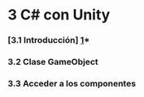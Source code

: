 # 3 C# con Unity

### [3.1 Introducción] [1]*
### 3.2 Clase GameObject
### 3.3 Acceder a los componentes

[1]: https://github.com/jstleon/programacion-videojuegos/tree/main/03%20C%23%20con%20Unity/3.1%20Introducci%C3%B3n
